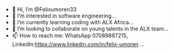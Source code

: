- 👋 Hi, I’m @Felixumoren33
- 👀 I’m interested in software engineering...
- 🌱 I’m currently learning coding with ALX Africa...
- 💞️ I’m looking to collaborate on young talents in the ALX team...
- 📫 How to reach me: WhatsApp 07089887215, LinkedIn:https://www.linkedin.com/in/felix-umoren ...

<!---
Felixumoren33/Felixumoren33 is a ✨ special ✨ repository because its `README.md` (this file) appears on your GitHub profile.
You can click the Preview link to take a look at your changes.
--->
